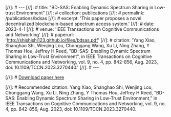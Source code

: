 [//]: # ---
[//]: # title: "BD-SAS: Enabling Dynamic Spectrum Sharing in Low-trust Environment"
[//]: # collection: publications
[//]: # permalink: /publications/bdsas
[//]: # excerpt: 'This paper proposes a novel decentralized blockchain-based spectrum access system.'
[//]: # date: 2023-4-1
[//]: # venue: 'IEEE Transactions on Cognitive Communications and Networking'
[//]: # paperurl: 'http://shishishi123.github.io/files/bdsas.pdf'
[//]: # citation: 'Yang Xiao, Shanghao Shi, Wenjing Lou, Chonggang Wang, Xu Li, Ning Zhang, Y Thomas Hou, Jeffrey H Reed, "BD-SAS: Enabling Dynamic Spectrum Sharing in Low-Trust Environment", in IEEE Transactions on Cognitive Communications and Networking, vol. 9, no. 4, pp. 842-856, Aug. 2023, doi: 10.1109/TCCN.2023.3270440.'
[//]: # ---


[//]: # [Download paper here](http://shishishi123.github.io/files/bdsas.pdf)

[//]: # Recommended citation: Yang Xiao, Shanghao Shi, Wenjing Lou, Chonggang Wang, Xu Li, Ning Zhang, Y Thomas Hou, Jeffrey H Reed, "BD-SAS: Enabling Dynamic Spectrum Sharing in Low-Trust Environment," in IEEE Transactions on Cognitive Communications and Networking, vol. 9, no. 4, pp. 842-856, Aug. 2023, doi: 10.1109/TCCN.2023.3270440.
